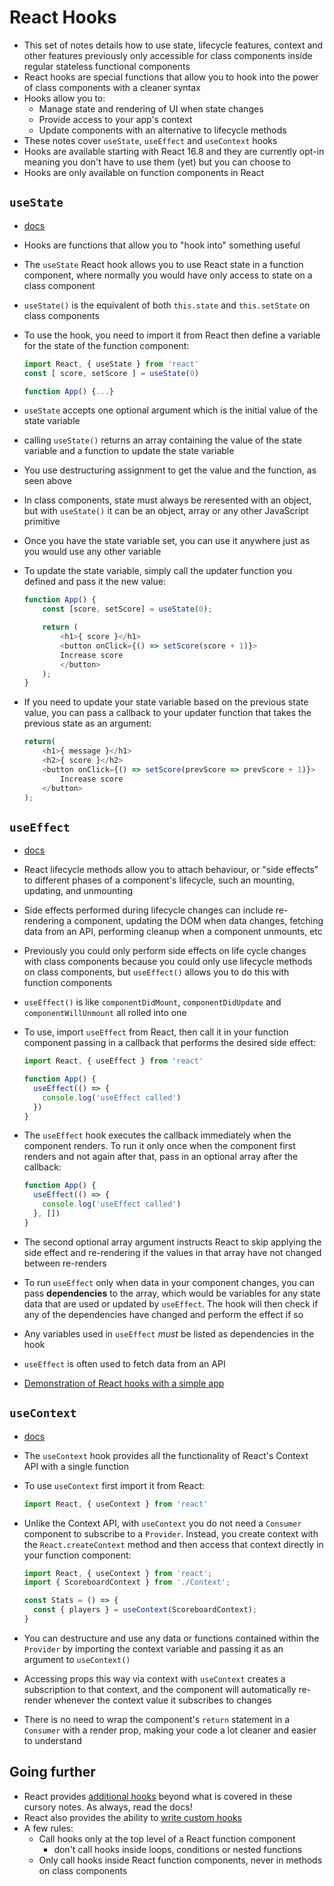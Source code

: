 # React Hooks
* This set of notes details how to use state, lifecycle features, context and other features previously only accessible for class components inside regular stateless functional components
* React hooks are special functions that allow you to hook into the power of class components with a cleaner syntax
* Hooks allow you to: 
    * Manage state and rendering of UI when state changes 
    * Provide access to your app's context
    * Update components with an alternative to lifecycle methods 
* These notes cover `useState`, `useEffect` and `useContext` hooks 
* Hooks are available starting with React 16.8 and they are currently opt-in meaning you don't have to use them (yet) but you can choose to
* Hooks are only available on function components in React

## `useState`
* [docs](https://reactjs.org/docs/hooks-reference.html#usestate)
* Hooks are functions that allow you to "hook into" something useful 
* The `useState` React hook allows you to use React state in a function component, where normally you would have only access to state on a class component
* `useState()` is the equivalent of both `this.state` and `this.setState` on class components
* To use the hook, you need to import it from React then define a variable for the state of the function component:

    ```js 
    import React, { useState } from 'react'
    const [ score, setScore ] = useState(0)

    function App() {...}
    ```
* `useState` accepts one optional argument which is the initial value of the state variable 
* calling `useState()` returns an array containing the value of the state variable and a function to update the state variable
* You use destructuring assignment to get the value and the function, as seen above
* In class components, state must always be reresented with an object, but with `useState()` it can be an object, array or any other JavaScript primitive
* Once you have the state variable set, you can use it anywhere just as you would use any other variable
* To update the state variable, simply call the updater function you defined and pass it the new value: 

    ```js 
    function App() {
        const [score, setScore] = useState(0);

        return (
            <h1>{ score }</h1>
            <button onClick={() => setScore(score + 1)}>
            Increase score
            </button>
        );
    }
    ```
* If you need to update your state variable based on the previous state value, you can pass a callback to your updater function that takes the previous state as an argument: 

    ```js 
    return(
        <h1>{ message }</h1>
        <h2>{ score }</h2>
        <button onClick={() => setScore(prevScore => prevScore + 1)}>
            Increase score
        </button>
    );
    ```

## `useEffect` 
* [docs](https://reactjs.org/docs/hooks-reference.html#useeffect)
* React lifecycle methods allow you to attach behaviour, or "side effects" to different phases of a component's lifecycle, such an mounting, updating, and unmounting 
* Side effects performed during lifecycle changes can include re-rendering a component, updating the DOM when data changes, fetching data from an API, performing cleanup when a component unmounts, etc
* Previously you could only perform side effects on life cycle changes with class components because you could only use lifecycle methods on class components, but `useEffect()` allows you to do this with function components
* `useEffect()` is like `componentDidMount`, `componentDidUpdate` and `componentWillUnmount` all rolled into one
* To use, import `useEffect` from React, then call it in your function component passing in a callback that performs the desired side effect:

    ```js 
    import React, { useEffect } from 'react'

    function App() {
      useEffect(() => {
        console.log('useEffect called')
      })
    }
    ```
* The `useEffect` hook executes the callback immediately when the component renders. To run it only once when the component first renders and not again after that, pass in an optional array after the callback: 

    ```js 
    function App() {
      useEffect(() => {
        console.log('useEffect called')
      }, [])
    }
    ```
* The second optional array argument instructs React to skip applying the side effect and re-rendering if the values in that array have not changed between re-renders 
* To run `useEffect` only when data in your component changes, you can pass **dependencies** to the array, which would be variables for any state data that are used or updated by `useEffect`. The hook will then check if any of the dependencies have changed and perform the effect if so
* Any variables used in `useEffect` *must* be listed as dependencies in the hook
* `useEffect` is often used to fetch data from an API

* [Demonstration of React hooks with a simple app](https://teamtreehouse.com/library/create-a-gif-search-app-with-react-hooks)

## `useContext`
* [docs](https://reactjs.org/docs/hooks-reference.html#usecontext)
* The `useContext` hook provides all the functionality of React's Context API with a single function
* To use `useContext` first import it from React: 

    ```js
    import React, { useContext } from 'react'
    ```
* Unlike the Context API, with `useContext` you do not need a `Consumer` component to subscribe to a `Provider`. Instead, you create context with the `React.createContext` method and then access that context directly in your function component: 

    ```js 
    import React, { useContext } from 'react';
    import { ScoreboardContext } from './Context';

    const Stats = () => {
      const { players } = useContext(ScoreboardContext);
    }
    ```
* You can destructure and use any data or functions contained within the `Provider` by importing the context variable and passing it as an argument to `useContext()`
* Accessing props this way via context with `useContext` creates a subscription to that context, and the component will automatically re-render whenever the context value it subscribes to changes
* There is no need to wrap the component's `return` statement in a `Consumer` with a render prop, making your code a lot cleaner and easier to understand

## Going further 
* React provides [additional hooks](https://reactjs.org/docs/hooks-reference.html#additional-hooks) beyond what is covered in these cursory notes. As always, read the docs!
* React also provides the ability to [write custom hooks](https://reactjs.org/docs/hooks-custom.html)
* A few rules: 
    * Call hooks only at the top level of a React function component 
        - don't call hooks inside loops, conditions or nested functions
    * Only call hooks inside React function components, never in methods on class components